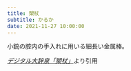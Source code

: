 ```yaml
---
title: 槊杖
subtitle: かるか
date: 2021-11-27 10:00:00
---
```


小銃の腔内の手入れに用いる細長い金属棒。

<cite>[デジタル大辞泉「槊杖」](https://dictionary.goo.ne.jp/word/%E6%A7%8A%E6%9D%96/)</cite>より引用